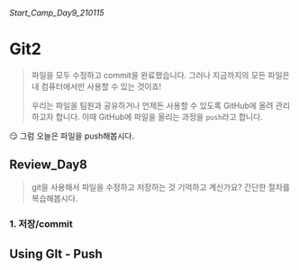 ###### Start_Camp_Day9_210115



# Git2

> 파일을 모두 수정하고 commit을 완료했습니다. 그러나 지금까지의 모든 파일은 내 컴퓨터에서만 사용할 수 있는 것이죠!
>
> 우리는 파일을 팀원과 공유하거나 언제든 사용할 수 있도록 GitHub에 올려 관리하고자 합니다. 이때 GitHub에 파일을 올리는 과정을 `push`라고 합니다.



:smirk: 그럼 오늘은 파일을 push해봅시다.



## Review_Day8

> git을 사용해서 파일을 수정하고 저장하는 것 기억하고 계신가요? 간단한 절차를 복습해봅시다.

### 1. 저장/commit





## Using GIt - Push





